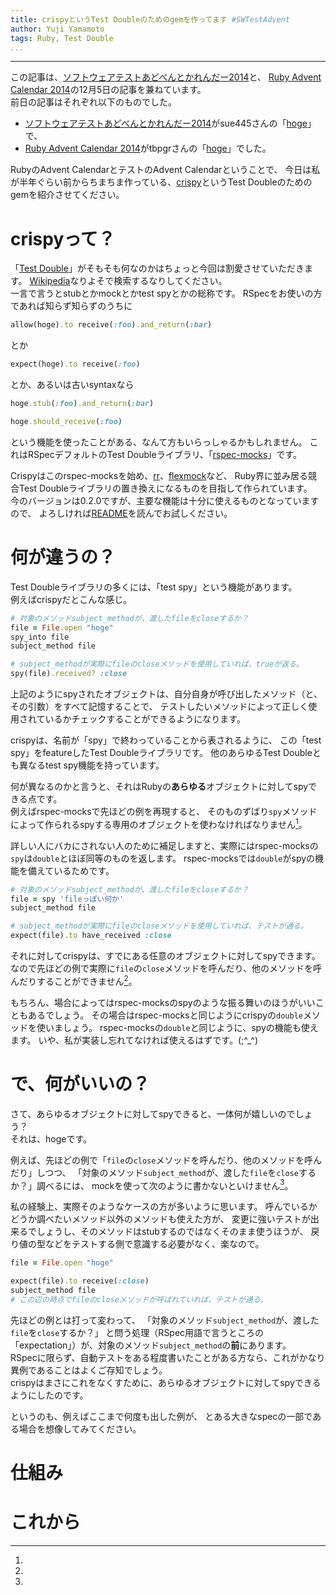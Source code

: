 ```yaml
---
title: crispyというTest Doubleのためのgemを作ってます #SWTestAdvent
author: Yuji Yamamoto
tags: Ruby, Test Double
...
```

---

この記事は、[ソフトウェアテストあどべんとかれんだー2014](http://connpass.com/event/9500/)と、
[Ruby Advent Calendar 2014](http://qiita.com/advent-calendar/2014/ruby)の12月5日の記事を兼ねています。 \
前日の記事はそれぞれ以下のものでした。

- [ソフトウェアテストあどべんとかれんだー2014](http://connpass.com/event/9500/)がsue445さんの「[hoge](#)」で、
- [Ruby Advent Calendar 2014](http://qiita.com/advent-calendar/2014/ruby)がtbpgrさんの「[hoge](#)」でした。

RubyのAdvent CalendarとテストのAdvent Calendarということで、
今日は私が半年ぐらい前からちまちま作っている、[crispy](https://github.com/igrep/crispy)というTest Doubleのためのgemを紹介させてください。

# crispyって？

「[Test Double](https://www.google.co.jp/?gfe_rd=cr&ei=w456VPj9B-yumQXk1oHACg&gws_rd=ssl#q=test+double)」がそもそも何なのかはちょっと今回は割愛させていただきます。
[Wikipedia](http://ja.wikipedia.org/wiki/%E3%83%86%E3%82%B9%E3%83%88%E3%83%80%E3%83%96%E3%83%AB)なりよそで検索するなりしてください。 \
一言で言うとstubとかmockとかtest spyとかの総称です。
RSpecをお使いの方であれば知らず知らずのうちに

```ruby
allow(hoge).to receive(:foo).and_return(:bar)
```

とか

```ruby
expect(hoge).to receive(:foo)
```

とか、あるいは古いsyntaxなら

```ruby
hoge.stub(:foo).and_return(:bar)

hoge.should_receive(:foo)
```

という機能を使ったことがある、なんて方もいらっしゃるかもしれません。
これはRSpecデフォルトのTest Doubleライブラリ、「[rspec-mocks](https://github.com/rspec/rspec-mocks)」です。

Crispyはこのrspec-mocksを始め、[rr](https://github.com/rr/rr)、[flexmock](https://github.com/jimweirich/flexmock)など、
Ruby界に並み居る競合Test Doubleライブラリの置き換えになるものを目指して作られています。 \
今のバージョンは0.2.0ですが、主要な機能は十分に使えるものとなっていますので、
よろしければ[README](https://github.com/igrep/crispy/blob/master/README.md)を読んでお試しください。

# 何が違うの？

Test Doubleライブラリの多くには、「test spy」という機能があります。 \
例えばcrispyだとこんな感じ。

```ruby
# 対象のメソッドsubject_methodが、渡したfileをcloseするか？
file = File.open "hoge"
spy_into file
subject_method file

# subject_methodが実際にfileのcloseメソッドを使用していれば、trueが返る。
spy(file).received? :close
```

上記のようにspyされたオブジェクトは、自分自身が呼び出したメソッド（と、その引数）をすべて記憶することで、
テストしたいメソッドによって正しく使用されているかチェックすることができるようになります。

crispyは、名前が「spy」で終わっていることから表されるように、
この「test spy」をfeatureしたTest Doubleライブラリです。
他のあらゆるTest Doubleとも異なるtest spy機能を持っています。

何が異なるのかと言うと、それはRubyの**あらゆる**オブジェクトに対してspyできる点です。 \
例えばrspec-mocksで先ほどの例を再現すると、
そのものずばり`spy`メソッドによって作られるspyする専用のオブジェクトを使わなければなりません[^actually-double]。

[^actually-double]:
詳しい人にバカにされない人のために補足しますと、実際にはrspec-mocksの`spy`は`double`とほぼ同等のものを返します。
rspec-mocksでは`double`がspyの機能を備えているためです。

```ruby
# 対象のメソッドsubject_methodが、渡したfileをcloseするか？
file = spy 'fileっぽい何か'
subject_method file

# subject_methodが実際にfileのcloseメソッドを使用していれば、テストが通る。
expect(file).to have_received :close
```

それに対してcrispyは、すでにある任意のオブジェクトに対してspyできます。
なので先ほどの例で実際に`file`の`close`メソッドを呼んだり、他のメソッドを呼んだりすることができません[^double]。

[^double]:
もちろん、場合によってはrspec-mocksのspyのような振る舞いのほうがいいこともあるでしょう。
その場合はrspec-mocksと同じようにcrispyの`double`メソッドを使いましょう。
rspec-mocksの`double`と同じように、spyの機能も使えます。
いや、私が実装し忘れてなければ使えるはずです。(;^\_^)

# で、何がいいの？

さて、あらゆるオブジェクトに対してspyできると、一体何が嬉しいのでしょう？ \
それは、hogeです。

例えば、先ほどの例で「`file`の`close`メソッドを呼んだり、他のメソッドを呼んだり」しつつ、
「対象のメソッド`subject_method`が、渡した`file`を`close`するか？」調べるには、
mockを使って次のように書かないといけません[^more-frequent]。

[^more-frequent]:
私の経験上、実際そのようなケースの方が多いように思います。
呼んでいるかどうか調べたいメソッド以外のメソッドも使えた方が、
変更に強いテストが出来るでしょうし、そのメソッドはstubするのではなくそのまま使うほうが、
戻り値の型などをテストする側で意識する必要がなく、楽なので。

```ruby
file = File.open "hoge"

expect(file).to receive(:close)
subject_method file
# この辺の時点でfileのcloseメソッドが呼ばれていれば、テストが通る。
```

先ほどの例とは打って変わって、
「対象のメソッド`subject_method`が、渡した`file`を`close`するか？」
と問う処理（RSpec用語で言うところの「expectation」）が、対象のメソッド`subject_method`の**前**にあります。 \
RSpecに限らず、自動テストをある程度書いたことがある方なら、これがかなり異例であることはよくご存知でしょう。 \
crispyはまさにこれをなくすために、あらゆるオブジェクトに対してspyできるようにしたのです。

というのも、例えばここまで何度も出した例が、
とある大きなspecの一部である場合を想像してみてください。

# 仕組み

# これから
